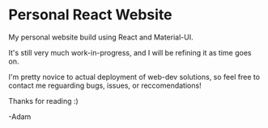 # Personal React Website

My personal website build using React and Material-UI.

It's still very much work-in-progress, and I will be refining it as time goes on.

I'm pretty novice to actual deployment of web-dev solutions, so feel free to contact me reguarding bugs, issues, or reccomendations! 

Thanks for reading :)

-Adam
